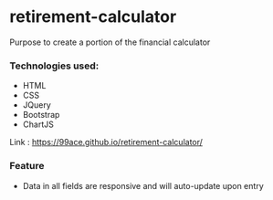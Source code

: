 # retirement-calculator

Purpose to create a portion of the financial calculator

### Technologies used:
* HTML
* CSS
* JQuery
* Bootstrap
* ChartJS

Link : https://99ace.github.io/retirement-calculator/

### Feature
* Data in all fields are responsive and will auto-update upon entry
